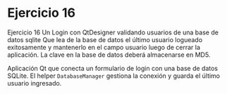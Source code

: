 # Ejercicio 16

Ejercicio 16
Un Login con QtDesigner validando usuarios de una base de datos sqlite
Que lea de la base de datos el último usuario logueado exitosamente y mantenerlo en el campo usuario luego de cerrar la aplicación.
La clave en la base de datos deberá almacenarse en MD5.

Aplicación Qt que conecta un formulario de login con una base de datos SQLite. El helper `DatabaseManager` gestiona la conexión y guarda el último usuario ingresado.
